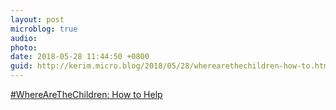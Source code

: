 ```yaml
---
layout: post
microblog: true
audio: 
photo: 
date: 2018-05-28 11:44:50 +0800
guid: http://kerim.micro.blog/2018/05/28/wherearethechildren-how-to.html
---
```

[\#WhereAreTheChildren: How to Help](https://politicalcharge.org/2018/05/26/wherearethechildren-how-to-help/)
